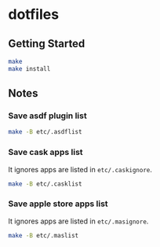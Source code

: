 dotfiles
==============================

Getting Started
-----------------------------

```sh
make
make install
```

Notes
-----------------------------

### Save asdf plugin list

```sh
make -B etc/.asdflist
```

### Save cask apps list

It ignores apps are listed in `etc/.caskignore`.

```sh
make -B etc/.casklist
```

### Save apple store apps list

It ignores apps are listed in `etc/.masignore`.

```sh
make -B etc/.maslist
```
